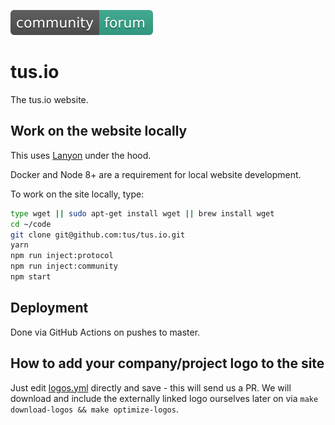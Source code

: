 [![Join the community](/assets/img/community-forum-35a78b.svg)](https://community.transloadit.com/c/tus)

# tus.io

The tus.io website.

## Work on the website locally

This uses [Lanyon](https://github.com/kvz/lanyon) under the hood.

Docker and Node 8+ are a requirement for local website development.

To work on the site locally, type:

```bash
type wget || sudo apt-get install wget || brew install wget
cd ~/code
git clone git@github.com:tus/tus.io.git
yarn
npm run inject:protocol
npm run inject:community
npm start
```

## Deployment

Done via GitHub Actions on pushes to master.

## How to add your company/project logo to the site

Just edit [logos.yml](https://github.com/tus/tus.io/edit/master/_data/logos.yml) directly and
save - this will send us a PR. We will download and include the externally linked logo ourselves
later on via `make download-logos && make optimize-logos`.
